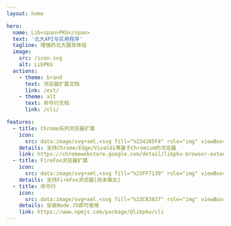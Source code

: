 ```yaml
---
layout: home

hero:
  name: Lib<span>PKU</span>
  text: '北大API与实用程序'
  tagline: 增强的北大服务体验
  image:
    src: /icon.svg
    alt: LibPKU
  actions:
    - theme: brand
      text: 浏览器扩展文档
      link: /ext/
    - theme: alt
      text: 命令行文档
      link: /cli/

features:
  - title: Chrome系列浏览器扩展
    icon:
      src: data:image/svg+xml,<svg fill="%234285F4" role="img" viewBox="0 0 24 24" xmlns="http://www.w3.org/2000/svg"><title>Google Chrome</title><path d="M12 0C8.21 0 4.831 1.757 2.632 4.501l3.953 6.848A5.454 5.454 0 0 1 12 6.545h10.691A12 12 0 0 0 12 0zM1.931 5.47A11.943 11.943 0 0 0 0 12c0 6.012 4.42 10.991 10.189 11.864l3.953-6.847a5.45 5.45 0 0 1-6.865-2.29zm13.342 2.166a5.446 5.446 0 0 1 1.45 7.09l.002.001h-.002l-5.344 9.257c.206.01.413.016.621.016 6.627 0 12-5.373 12-12 0-1.54-.29-3.011-.818-4.364zM12 16.364a4.364 4.364 0 1 1 0-8.728 4.364 4.364 0 0 1 0 8.728Z"/></svg>
    details: 支持Chrome/Edge/Vivaldi等基于Chromium的浏览器
    link: https://chromewebstore.google.com/detail/libpku-browser-extension/ohoandogfdhdhckoekcaclkjmjbehkla
  - title: FireFox浏览器扩展
    icon:
      src: data:image/svg+xml,<svg fill="%23FF7139" role="img" viewBox="0 0 24 24" xmlns="http://www.w3.org/2000/svg"><title>Firefox</title><path d="M20.452 3.445a11.002 11.002 0 00-2.482-1.908C16.944.997 15.098.093 12.477.032c-.734-.017-1.457.03-2.174.144-.72.114-1.398.292-2.118.56-1.017.377-1.996.975-2.574 1.554.583-.349 1.476-.733 2.55-.992a10.083 10.083 0 013.729-.167c2.341.34 4.178 1.381 5.48 2.625a8.066 8.066 0 011.298 1.587c1.468 2.382 1.33 5.376.184 7.142-.85 1.312-2.67 2.544-4.37 2.53-.583-.023-1.438-.152-2.25-.566-2.629-1.343-3.021-4.688-1.118-6.306-.632-.136-1.82.13-2.646 1.363-.742 1.107-.7 2.816-.242 4.028a6.473 6.473 0 01-.59-1.895 7.695 7.695 0 01.416-3.845A8.212 8.212 0 019.45 5.399c.896-1.069 1.908-1.72 2.75-2.005-.54-.471-1.411-.738-2.421-.767C8.31 2.583 6.327 3.061 4.7 4.41a8.148 8.148 0 00-1.976 2.414c-.455.836-.691 1.659-.697 1.678.122-1.445.704-2.994 1.248-4.055-.79.413-1.827 1.668-2.41 3.042C.095 9.37-.2 11.608.14 13.989c.966 5.668 5.9 9.982 11.843 9.982C18.62 23.971 24 18.591 24 11.956a11.93 11.93 0 00-3.548-8.511z"/></svg>
    details: 支持FireFox浏览器[尚未推出]
  - title: 命令行
    icon:
      src: data:image/svg+xml,<svg fill="%23CB3837" role="img" viewBox="0 0 24 24" xmlns="http://www.w3.org/2000/svg"><title>npm</title><path d="M1.763 0C.786 0 0 .786 0 1.763v20.474C0 23.214.786 24 1.763 24h20.474c.977 0 1.763-.786 1.763-1.763V1.763C24 .786 23.214 0 22.237 0zM5.13 5.323l13.837.019-.009 13.836h-3.464l.01-10.382h-3.456L12.04 19.17H5.113z"/></svg>
    details: 安装Node.JS即可使用
    link: https://www.npmjs.com/package/@libpku/cli
---
```

